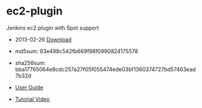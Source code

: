 ec2-plugin
==========

Jenkins ec2 plugin with Spot support

- 2013-02-26 [Download](http://bit.ly/ZyachJ)
- md5sum: 93e498c542fb669f98f0990824175578
- sha256sum: bba17765064e8cdc257a27f05f055474ede03bf1360374727bd57463ead7b32d

- [User Guide](https://docs.google.com/a/g.rit.edu/document/d/1lpPQrNtjFt8P7792lRd0TVY-609RNlPdVmWUKnuiNbo/pub)

- [Tutorial Video](http://www.youtube.com/watch?v=-vAAuTs9iu4)
